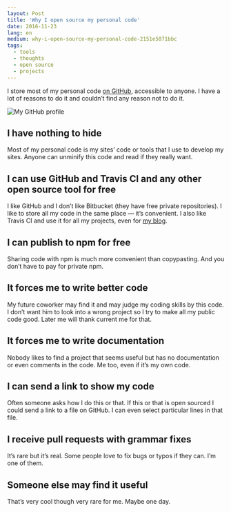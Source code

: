```yaml
---
layout: Post
title: 'Why I open source my personal code'
date: 2016-11-23
lang: en
medium: why-i-open-source-my-personal-code-2151e5071bbc
tags:
  - tools
  - thoughts
  - open source
  - projects
---
```


I store most of my personal code [on GitHub](https://github.com/sapegin?utf8=%E2%9C%93&tab=repositories&q=&type=source&language=), accessible to anyone. I have a lot of reasons to do it and couldn’t find any reason not to do it.

![My GitHub profile](/images/github-profile.png)

## I have nothing to hide

Most of my personal code is my sites’ code or tools that I use to develop my sites. Anyone can unminify this code and read if they really want.

## I can use GitHub and Travis CI and any other open source tool for free

I like GitHub and I don’t like Bitbucket (they have free private repositories). I like to store all my code in the same place — it’s convenient. I also like Travis CI and use it for all my projects, even for [my blog](https://github.com/sapegin/blog.sapegin.me).

## I can publish to npm for free

Sharing code with npm is much more convenient than copypasting. And you don’t have to pay for private npm.

## It forces me to write better code

My future coworker may find it and may judge my coding skills by this code. I don’t want him to look into a wrong project so I try to make all my public code good. Later me will thank current me for that.

## It forces me to write documentation

Nobody likes to find a project that seems useful but has no documentation or even comments in the code. Me too, even if it’s my own code.

## I can send a link to show my code

Often someone asks how I do this or that. If this or that is open sourced I could send a link to a file on GitHub. I can even select particular lines in that file.

## I receive pull requests with grammar fixes

It’s rare but it’s real. Some people love to fix bugs or typos if they can. I’m one of them.

## Someone else may find it useful

That’s very cool though very rare for me. Maybe one day.
